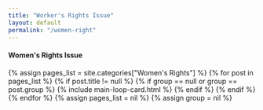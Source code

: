```yaml
---
title: "Worker's Rights Issue"
layout: default
permalink: "/women-right"
---
```


<div class="container">
    <div class="row justify-content-center">
        <h4 class="font-weight-bold spanborder text-capitalize"><span>Women's Rights Issue</span></h4>
        {% assign pages_list = site.categories["Women's Rights"] %}
        {% for post in pages_list %}
        {% if post.title != null %}
          {% if group == null or group == post.group %}
            {% include main-loop-card.html %}
          {% endif %}
        {% endif %}
        {% endfor %}
        {% assign pages_list = nil %}
        {% assign group = nil %}
    </div>
</div>
